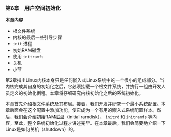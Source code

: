 ### 第6章　用户空间初始化

**本章内容**

+ 根文件系统
+ 内核的最后一些引导步骤
+ `init` 进程
+ 初始RAM磁盘
+ 使用 `initramfs`
+ 关机
+ 小节

第2章指出Linux内核本身只是任何嵌入式Linux系统中的一个很小的组成部分。当内核完成其自身的初始化之后，它必须挂载一个根文件系统，并执行一组由开发人员定义的初始化例程。本章将仔细研究内核初始化之后的系统初始化。

本章首先介绍根文件系统及其布局。接着，我们开发并研究一个最小系统配置。本章后面会在这个配置中添加功能，使它成为一个有用的嵌入式系统配置样本。然后，我们会介绍初始RAM磁盘（initial ramdisk）、 `initrd` 和 `initramfs` 等内容，至此，整个系统初始化过程才讲述完毕。在本章最后，我们会简要地介绍一下Linux是如何关机（shutdown）的。

